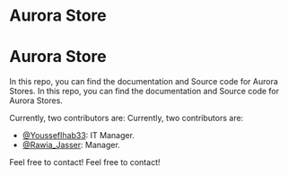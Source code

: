 # Aurora Store
# Aurora Store

In this repo, you can find the documentation and Source code for Aurora Stores.
In this repo, you can find the documentation and Source code for Aurora Stores.

Currently, two contributors are:
Currently, two contributors are:

- [@YoussefIhab33](https://www.instagram.com/youssefihab33/): IT Manager.
- [@Rawia_Jasser](https://www.instagram.com/rawia_jasser/): Manager.

Feel free to contact!
Feel free to contact!